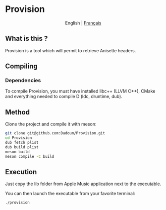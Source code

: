 # Provision

<p align="center">
    English | <a href="LISEZMOI.md">Français</a>
</p>

## What is this ?

Provision is a tool which will permit to retrieve Anisette headers.

## Compiling

### Dependencies
To compile Provision, you must have installed libc++ (LLVM C++), CMake and everything needed to compile D (ldc, druntime, dub).

## Method

Clone the project and compile it with meson:

```bash
git clone git@github.com:Dadoum/Provision.git
cd Provision
dub fetch plist
dub build plist
meson build
meson compile -C build
```

## Execution

Just copy the lib folder from Apple Music application next to the executable.

You can then launch the executable from your favorite terminal:

```bash
./provision
```
